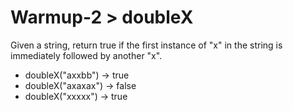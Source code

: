 # Warmup-2 > doubleX

Given a string, return true if the first instance of "x" in the string is immediately followed by another "x".

- doubleX("axxbb") → true
- doubleX("axaxax") → false
- doubleX("xxxxx") → true